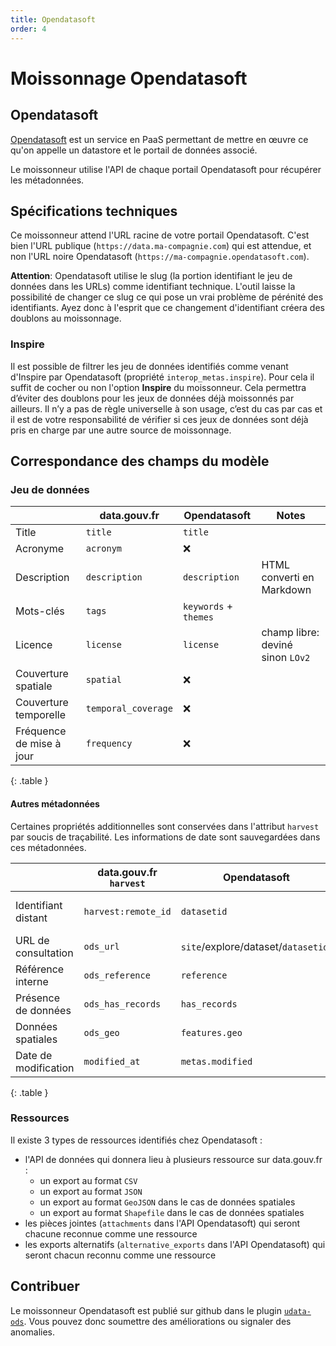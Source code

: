 ```yaml
---
title: Opendatasoft
order: 4
---
```


# Moissonnage Opendatasoft

## Opendatasoft

[Opendatasoft](https://www.opendatasoft.com) est un service en PaaS permettant de mettre en œuvre ce qu'on appelle un datastore et le portail de données associé.

Le moissonneur utilise l'API de chaque portail Opendatasoft pour récupérer les métadonnées.

## Spécifications techniques

Ce moissonneur attend l'URL racine de votre portail Opendatasoft. C'est bien l'URL publique (`https://data.ma-compagnie.com`) qui est attendue, et non l'URL noire Opendatasoft (`https://ma-compagnie.opendatasoft.com`).

**Attention**: Opendatasoft utilise le slug (la portion identifiant le jeu de données dans les URLs) comme identifiant technique. L'outil laisse la possibilité de changer ce slug ce qui pose un vrai problème de pérénité des identifiants. Ayez donc à l'esprit que ce changement d'identifiant créera des doublons au moissonnage.

### Inspire

Il est possible de filtrer les jeu de données identifiés comme venant d'Inspire par Opendatasoft (propriété `interop_metas.inspire`).
Pour cela il suffit de cocher ou non l'option **Inspire** du moissonneur.
Cela permettra d’éviter des doublons pour les jeux de données déjà moissonnés par ailleurs. Il n’y a pas de règle universelle à son usage, c’est du cas par cas et il est de votre responsabilité de vérifier si ces jeux de données sont déjà pris en charge par une autre source de moissonnage.

## Correspondance des champs du modèle

### Jeu de données

| | data.gouv.fr | Opendatasoft | Notes |
|-|--------------|--------------|-------|
| Title | `title` | `title` | |
| Acronyme | `acronym` | ❌ | |
| Description | `description` | `description` | HTML converti en Markdown |
| Mots-clés | `tags` | `keywords` + `themes` | |
| Licence | `license` | `license` | champ libre: deviné sinon `LOv2` |
| Couverture spatiale | `spatial` | ❌ | |
| Couverture temporelle | `temporal_coverage` | ❌ | |
| Fréquence de mise à jour | `frequency` | ❌ | |
{: .table }

#### Autres métadonnées

Certaines propriétés additionnelles sont conservées dans l'attribut `harvest` par soucis de traçabilité.
Les informations de date sont sauvegardées dans ces métadonnées.

| | data.gouv.fr `harvest` | Opendatasoft | Notes |
|-|-----------------------|--------------|-------|
| Identifiant distant | `harvest:remote_id` | `datasetid` | ⚠ Attention au changement |
| URL de consultation | `ods_url` | `site`/explore/dataset/`datasetid`/ | |
| Référence interne | `ods_reference` | `reference` |  |
| Présence de données | `ods_has_records` | `has_records` | |
| Données spatiales | `ods_geo` | `features.geo` | |
| Date de modification | `modified_at` | `metas.modified` | |
{: .table }

### Ressources

Il existe 3 types de ressources identifiés chez Opendatasoft :
- l'API de données qui donnera lieu à plusieurs ressource sur data.gouv.fr :
  - un export au format `CSV`
  - un export au format `JSON`
  - un export au format `GeoJSON` dans le cas de données spatiales
  - un export au format `Shapefile` dans le cas de données spatiales
- les pièces jointes (`attachments` dans l'API Opendatasoft) qui seront chacune reconnue comme une ressource
- les exports alternatifs (`alternative_exports` dans l'API Opendatasoft) qui seront chacun reconnu comme une ressource

## Contribuer

Le moissonneur Opendatasoft est publié sur github dans le plugin [`udata-ods`](https://github.com/opendatateam/udata-ods). Vous pouvez donc soumettre des améliorations ou signaler des anomalies.

